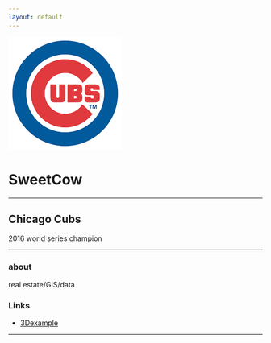 ```yaml
---
layout: default
---
```


![avatar](CUBS.png)

# SweetCow

- - -

## Chicago Cubs
2016 world series champion 


- - -

### about

real estate/GIS/data

### Links

 * [3Dexample](https://sweetcowcow.github.io/3Dsample/3Dsample.html)

- - -
